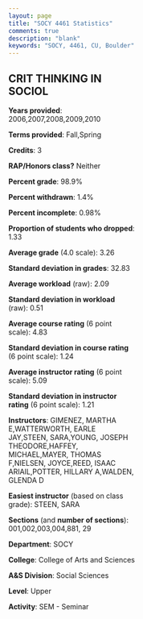 ```yaml
---
layout: page
title: "SOCY 4461 Statistics"
comments: true
description: "blank"
keywords: "SOCY, 4461, CU, Boulder"
--- 
```

<head>
<script src="https://ajax.googleapis.com/ajax/libs/jquery/2.1.3/jquery.min.js"></script>
<script src="https://dl.dropboxusercontent.com/s/pc42nxpaw1ea4o9/highcharts.js?dl=0"></script>
<!-- <script src="../assets/js/highcharts.js"></script> -->
<style type="text/css">@font-face {
	font-family: "Bebas Neue";
	src: url(https://www.filehosting.org/file/details/544349/BebasNeue%20Regular.otf) format("opentype");
	}
	h1.Bebas { 
		font-family: "Bebas Neue", Verdana, Tahoma;
	}
</style>
</head>
<body>
	<div id="container" style="float: right; width: 45%; height: 88%; margin-left: 2.5%; margin-right: 2.5%;"></div>
	<script language="JavaScript">
		$(document).ready(function() {
		var chart = {type: 'column'};
		var title = {text: 'Grade Distribution'};
		var xAxis = {categories: ['A','B','C','D','F'],crosshair: true};
		var yAxis = {min: 0,title: {text: 'Percentage'}};
		var tooltip = {headerFormat: '<center><b><span style="font-size:20px">{point.key}</span></b></center>',
		               pointFormat: '<td style="padding:0"><b>{point.y:.1f}%</b></td>',
		               footerFormat: '</table>',shared: true,useHTML: true};
		var plotOptions = {column: {pointPadding: 0.0,borderWidth: 0}};  
		var credits = {enabled: false};var series= [{name: 'Percent',data: [43.4,45.22,7.89,1.97,1.52,]}];
		var json = {};
		json.chart = chart;
		json.title = title;
		json.tooltip = tooltip;
		json.xAxis = xAxis;
		json.yAxis = yAxis;  
		json.series = series;
		json.plotOptions = plotOptions;  
		json.credits = credits;
		$('#container').highcharts(json);
	});
	</script>
</body>
			   
## CRIT THINKING IN SOCIOL

**Years provided**: 2006,2007,2008,2009,2010

**Terms provided**: Fall,Spring

**Credits**: 3

**RAP/Honors class?** Neither

**Percent grade**: 98.9%

**Percent withdrawn**: 1.4%

**Percent incomplete**: 0.98%

**Proportion of students who dropped**: 1.33

**Average grade** (4.0 scale): 3.26

**Standard deviation in grades**: 32.83

**Average workload** (raw): 2.09

**Standard deviation in workload** (raw): 0.51

**Average course rating** (6 point scale): 4.83

**Standard deviation in course rating** (6 point scale): 1.24

**Average instructor rating** (6 point scale): 5.09

**Standard deviation in instructor rating** (6 point scale): 1.21

**Instructors**: GIMENEZ, MARTHA E,WATTERWORTH, EARLE JAY,STEEN, SARA,YOUNG, JOSEPH THEODORE,HAFFEY, MICHAEL,MAYER, THOMAS F,NIELSEN, JOYCE,REED, ISAAC ARIAIL,POTTER, HILLARY A,WALDEN, GLENDA D

**Easiest instructor** (based on class grade): STEEN, SARA

**Sections** (and **number of sections**): 001,002,003,004,881, 29

**Department**: SOCY

**College**: College of Arts and Sciences

**A&S Division**: Social Sciences

**Level**: Upper

**Activity**: SEM - Seminar